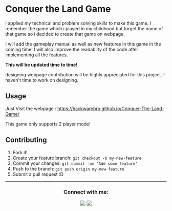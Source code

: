 # Conquer the Land Game
I applied my technical and problem solving skills to make this game. I remember the game which i played in my childhood but forget the name of that game so i decided to create that game on webpage.

I will add the gameplay manual as well as new features in this game in the coming time!
I will also improve the readablity of the code after implementing all the features.

<b>This will be updated time to time!</b>

designing webpage contribution will be highly appreciated for this project. I haven't time to work on designing.
## Usage
Just Visit the webpage : https://hackwarebro.github.io/Conquer-The-Land-Game/

This game only supports 2 player mode!
## Contributing

1. Fork it!
2. Create your feature branch: `git checkout -b my-new-feature`
3. Commit your changes: `git commit -am 'Add some feature'`
4. Push to the branch: `git push origin my-new-feature`
5. Submit a pull request :D


<hr>
<div align = "center">
<h3><b>Connect with me:</b></h3>
</div>

<div align="center">
<a href="https://www.youtube.com/channel/UCjLXbCSK44Fw5c_6J8mmZtQ?sub_confirmation=1"><img src="https://img.shields.io/youtube/channel/subscribers/UCjLXbCSK44Fw5c_6J8mmZtQ?label=Hackware%20Bro&style=social" /></a>
<a href="https://twitter.com/HackwareBro"><img src="https://img.shields.io/twitter/follow/HackwareBro?style=social" /></a>
</div>
